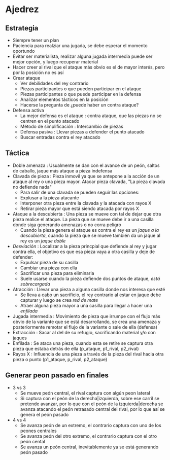 # Ajedrez

## Estrategia
- Siempre tener un plan
- Paciencia para realziar una jugada, se debe esperar el momento oportundo
- Evitar ser materialista, realizar alguna jugada intermedia puede ser mejor opción, y luego recuperar material
- Hacer creer al rival que el ataque más obvio es el de mayor interés, pero por la posición no es así
- Crear ataque
    * Ver debilidades del rey contrario
    * Piezas participantes o que pueden participar en el ataque
    * Piezas participantes o que puede participar en la defensa
    * Analizar elementos tácticos en la posición
    * Hacerse la pregunta de ¿puede haber un contra ataque?
- Defensa activa
    * La mejor defensa es el ataque : contra ataque, que las piezas no se centren en el punto atacado
    * Método de simplificación : Intercambio de piezas
    * Defensa pasiva : Llevar piezas a defender el punto atacado
    * Buscar entradas contra el rey atacado

## Táctica
- Doble amenaza : Usualmente se dan con el avance de un peón, saltos de caballo, jaque más ataque a pieza indefensa
- Clavada de pieza : Pieza inmovil ya que se antepone a la acción de un ataque al rey o una pieza mayor. Atacar pieza clavada, "La pieza clavada no defiende nada"
    * Para salir de una clavada se pueden seguir las opciones:
    * Explusar a la pieza atacante
    * Interponer otra pieza entre la clavada y la atacada con rayos X
    * Retirar pieza mayor que está siendo atacada por rayos X
- Ataque a la descubierta : Una pieza se mueve con tal de dejar que otra pieza realice el ataque. La pieza que se mueve debe ir a una casilla donde siga generando amenazas o no corra peligro
    * Cuando la pieza genera el ataque es contra el rey es un _jaque a la descubierta_, cuando la pieza que se mueve también da un jaque al rey es un _jaque doble_
- _Desviación_ : Localizar a la pieza princpial que defiende al rey y jugar contra ella, el objetivo es que esa pieza vaya a otra casilla y deje de defender:
    * Expulsar pieza de su casilla
    * Cambiar una pieza con ella
    * Sacrificar una pieza para eliminarla
    * Suele usarse cuando la pieza defiende dos puntos de ataque, _está sobrecargada_
- Atracción : Llevar una pieza a alguna casilla donde nos interesa que esté
    * Se lleva a cabo un sacrificio, el rey contrario al estar en jaque debe capturar y luego se crea _red de mate_
    * Atraer alguna pieza mayor a una casilla para llegar a hacer una _enfilada_
- Jugada intermedia : Movimiento de pieza que irrumpe con el flujo más obvio de la variante que se está desarrollando, se crea una amenaza y posteriormente remotar el flujo de la variante o sale de ella (defensa)
- Extracción : Sacar al del de su refugio, sacrificando material y/o con jaques
- Enfilada : Se ataca una pieza, cuando esta se retire se captura otra pieza que estaba detrás de ella (p_ataque, p1_rival, p2_rival)
- Rayos X : Influencia de una pieza a través de la pieza del rival hacia otra pieza o punto (p1_ataque, p_rival, p2_ataque)


## Generar peon pasado en finales
- 3 vs 3
    * Se mueve peón central, el rival captura con algún peon lateral
    * Si captura con el peón de la derecha|izquierda, sobre ese carril se pretende avanzar, por lo que con el peón de la izquierda|derecha se avanza atacando el peón retrasado central del rival, por lo que así se genera el peón pasado
- 4 vs 4
    * Se avanza peón de un extremo, el contrario captura con uno de los peones centrales
    * Se avanza peón del otro extremo, el contrario captura con el otro peón cental
    * Se avanza un peón central, inevitablemente ya se está generando peón pasado

